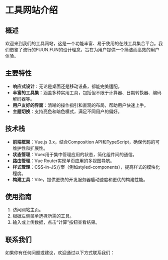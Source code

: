 # 工具网站介绍

## 概述
欢迎来到我们的工具网站，这是一个功能丰富、易于使用的在线工具集合平台。我们借鉴了流行的FUUN.FUN的设计理念，旨在为用户提供一个简洁而高效的用户体验。

## 主要特性
- **响应式设计**：无论是桌面还是移动设备，都能完美适配。
- **丰富的工具集**：涵盖多种实用工具，包括但不限于计算器、日期转换器、编码解码器等。
- **用户友好的界面**：清晰的操作指引和直观的布局，帮助用户快速上手。
- **主题切换**：支持亮色和暗色模式，满足不同用户的偏好。

## 技术栈
- **前端框架**：Vue.js 3.x，结合Composition API和TypeScript，确保代码的可维护性和扩展性。
- **状态管理**：Vuex用于集中管理应用的状态，简化组件间的通信。
- **路由管理**：Vue Router实现单页应用的多视图导航。
- **样式管理**：CSS-in-JS方案（例如styled-components），提高样式的模块化程度。
- **构建工具**：Vite，提供更快的开发服务器启动速度和更优的构建性能。

## 使用指南
1. 访问网站主页。
2. 根据左侧菜单选择所需的工具。
3. 输入或上传数据，点击“计算”按钮查看结果。

## 联系我们
如果你有任何问题或建议，欢迎通过以下方式联系我们：